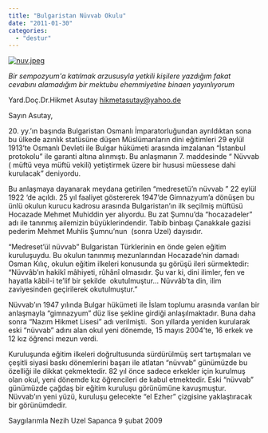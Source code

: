 ```yaml
---
title: "Bulgaristan Nüvvab Okulu"
date: "2011-01-30"
categories: 
  - "destur"
---
```


[![nuv.jpeg](/uploads/2011/01/nuv.thumbnail.jpeg)](/uploads/2011/01/nuv.jpeg "nuv.jpeg")

_Bir sempozyum'a katılmak arzususyla yetkili kişilere yazdığım fakat cevabını alamadığım bir mektubu ehemmiyetine binaen yayınlıyorum_

Yard.Doç.Dr.Hikmet Asutay hikmetasutay@yahoo.de

Sayın Asutay,

20\. yy.’ın başında Bulgaristan Osmanlı İmparatorluğundan ayrıldıktan sona bu ülkede azınlık statüsüne düşen Müslümanların dini eğitimleri 29 eylül 1913’te Osmanlı Devleti ile Bulgar hükümeti arasında imzalanan “İstanbul protokolu” ile garanti altına alınmıştı. Bu anlaşmanın 7. maddesinde “ Nüvvab ( müftü veya müftü vekili) yetiştirmek üzere bir hususi müessese dahi kurulacak” deniyordu.

Bu anlaşmaya dayanarak meydana getirilen “medresetü’n nüvvab ” 22 eylül 1922 ‘de açıldı. 25 yıl faaliyet göstererek 1947’de Gimnazyum’a dönüşen bu ünlü okulun kurucu kadrosu arasında Bulgaristan’ın ilk seçilmiş müftüsü Hocazade Mehmet Muhiddin yer alıyordu. Bu zat Şumnu’da “hocazadeler” adı ile tanınmış ailemizin büyüklerindendir. Tabib binbaşı Çanakkale gazisi pederim Mehmet Muhlis Şumnu’nun  (sonra Uzel) dayısıdır.

“Medreset’ül nüvvab” Bulgaristan Türklerinin en önde gelen eğitim kuruluşuydu. Bu okulun tanınmış mezunlarından Hocazade’nin damadı Osman Kılıç, okulun eğitim ilkeleri konusunda şu görüşü ileri sürmektedir: “Nüvvâb’ın hakikî mâhiyeti, rûhânî olmasıdır. Şu var ki, dini ilimler, fen ve hayatla kâbil-i te’lif bir şekilde  okutulmuştur… Nüvvâb’ta din, ilim zaviyesinden geçirilerek okutulmuştur.”

Nüvvab’ın 1947 yılında Bulgar hükümeti ile İslam toplumu arasında varılan bir anlaşmayla “gimnazyum” düz lise şekline girdiği anlaşılmaktadır. Buna daha sonra “Nazım Hikmet Lisesi” adı verilmişti.  Son yıllarda yeniden kurularak eski “nüvvab” adını alan okul yeni dönemde, 15 mayıs 2004’te, 16 erkek ve 12 kız öğrenci mezun verdi.

Kuruluşunda eğitim ilkeleri doğrultusunda sürdürülmüş sert tartışmaları ve çeşitli siyasi baskı dönemlerini başarı ile atlatan “nüvvab” günümüzde bu özelliği ile dikkat çekmektedir. 82 yıl önce sadece erkekler için kurulmuş olan okul, yeni dönemde kız öğrencileri de kabul etmektedir. Eski “nüvvab” günümüzde çağdaş bir eğitim kuruluşu görünümüne kavuşmuştur. Nüvvab’ın yeni yüzü, kuruluşu gelecekte “el Ezher” çizgisine yaklaştıracak bir görünümdedir.

Saygılarımla Nezih Uzel Sapanca 9 şubat 2009
